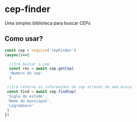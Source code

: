 # cep-finder
Uma simples biblioteca para buscar CEPs

## Como usar?
 ```js
 const cep = require('cepFinder')
 (async()=>{
 
   //Irá buscar o cep
   const res = await cep.getCep(
   'Numero do cep'
   )
 
  //Irá retorna as informações do cep através de uma busca
  const find = await cep.findCep(
  'Sigla do estado',
  'Nome do município',
  'Logradouro'
  )
})

 ```
